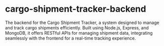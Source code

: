 # cargo-shipment-tracker-backend
The backend for the Cargo Shipment Tracker, a system designed to manage and track cargo shipments efficiently. Built using Node.js, Express, and MongoDB, it offers RESTful APIs for managing shipment data, integrating seamlessly with the frontend for a real-time tracking experience.
